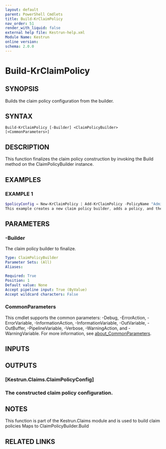 ```yaml
---
layout: default
parent: PowerShell Cmdlets
title: Build-KrClaimPolicy
nav_order: 51
render_with_liquid: false
external help file: Kestrun-help.xml
Module Name: Kestrun
online version:
schema: 2.0.0
---
```


# Build-KrClaimPolicy

## SYNOPSIS
Builds the claim policy configuration from the builder.

## SYNTAX

```
Build-KrClaimPolicy [-Builder] <ClaimPolicyBuilder> [<CommonParameters>]
```

## DESCRIPTION
This function finalizes the claim policy construction by invoking the Build method on the ClaimPolicyBuilder instance.

## EXAMPLES

### EXAMPLE 1
```powershell
$policyConfig = New-KrClaimPolicy | Add-KrClaimPolicy -PolicyName "AdminOnly" -ClaimType "role" -AllowedValues "admin" | Build-KrClaimPolicy
This example creates a new claim policy builder, adds a policy, and then builds the claim policy configuration.
```

## PARAMETERS

### -Builder
The claim policy builder to finalize.

```yaml
Type: ClaimPolicyBuilder
Parameter Sets: (All)
Aliases:

Required: True
Position: 1
Default value: None
Accept pipeline input: True (ByValue)
Accept wildcard characters: False
```

### CommonParameters
This cmdlet supports the common parameters: -Debug, -ErrorAction, -ErrorVariable, -InformationAction, -InformationVariable, -OutVariable, -OutBuffer, -PipelineVariable, -Verbose, -WarningAction, and -WarningVariable. For more information, see [about_CommonParameters](http://go.microsoft.com/fwlink/?LinkID=113216).

## INPUTS

## OUTPUTS

### [Kestrun.Claims.ClaimPolicyConfig]
### The constructed claim policy configuration.
## NOTES
This function is part of the Kestrun.Claims module and is used to build claim policies
Maps to ClaimPolicyBuilder.Build

## RELATED LINKS

